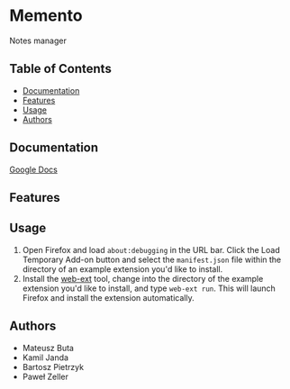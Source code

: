 # Memento
Notes manager

## Table of Contents
- [Documentation](#documentation)
- [Features](#features)
- [Usage](#usage)
- [Authors](#authors)

## Documentation
[Google Docs](https://docs.google.com/document/d/1bnOYBQ8bv_PaPWbsxxrTglHi4xXS-jNYJtvZfRWvjJg/edit?usp=sharing)

## Features

## Usage
1. Open Firefox and load `about:debugging` in the URL bar. Click the Load Temporary Add-on button and select the `manifest.json` file within the directory of an example extension you'd like to install. 
2. Install the [web-ext](https://developer.mozilla.org/en-US/docs/Mozilla/Add-ons/WebExtensions/Getting_started_with_web-ext) tool, change into the directory of the example extension you'd like to install, and type `web-ext run`. This will launch Firefox and install the extension automatically.


## Authors
- Mateusz Buta
- Kamil Janda
- Bartosz Pietrzyk
- Paweł Zeller
